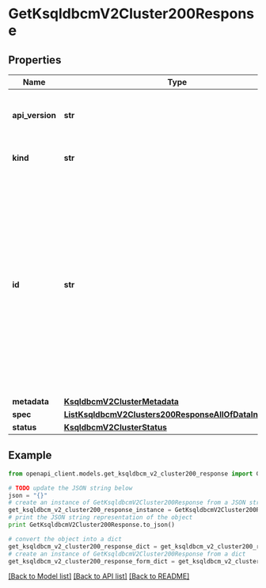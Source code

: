 # GetKsqldbcmV2Cluster200Response


## Properties
Name | Type | Description | Notes
------------ | ------------- | ------------- | -------------
**api_version** | **str** | APIVersion defines the schema version of this representation of a resource. | [readonly] 
**kind** | **str** | Kind defines the object this REST resource represents. | [readonly] 
**id** | **str** | ID is the \&quot;natural identifier\&quot; for an object within its scope/namespace; it is normally unique across time but not space. That is, you can assume that the ID will not be reclaimed and reused after an object is deleted (\&quot;time\&quot;); however, it may collide with IDs for other object &#x60;kinds&#x60; or objects of the same &#x60;kind&#x60; within a different scope/namespace (\&quot;space\&quot;). | [readonly] 
**metadata** | [**KsqldbcmV2ClusterMetadata**](KsqldbcmV2ClusterMetadata.md) |  | [optional] 
**spec** | [**ListKsqldbcmV2Clusters200ResponseAllOfDataInnerSpec**](ListKsqldbcmV2Clusters200ResponseAllOfDataInnerSpec.md) |  | 
**status** | [**KsqldbcmV2ClusterStatus**](KsqldbcmV2ClusterStatus.md) |  | 

## Example

```python
from openapi_client.models.get_ksqldbcm_v2_cluster200_response import GetKsqldbcmV2Cluster200Response

# TODO update the JSON string below
json = "{}"
# create an instance of GetKsqldbcmV2Cluster200Response from a JSON string
get_ksqldbcm_v2_cluster200_response_instance = GetKsqldbcmV2Cluster200Response.from_json(json)
# print the JSON string representation of the object
print GetKsqldbcmV2Cluster200Response.to_json()

# convert the object into a dict
get_ksqldbcm_v2_cluster200_response_dict = get_ksqldbcm_v2_cluster200_response_instance.to_dict()
# create an instance of GetKsqldbcmV2Cluster200Response from a dict
get_ksqldbcm_v2_cluster200_response_form_dict = get_ksqldbcm_v2_cluster200_response.from_dict(get_ksqldbcm_v2_cluster200_response_dict)
```
[[Back to Model list]](../ccloud/README.md#documentation-for-models) [[Back to API list]](../ccloud/README.md#documentation-for-api-endpoints) [[Back to README]](../ccloud/README.md)


